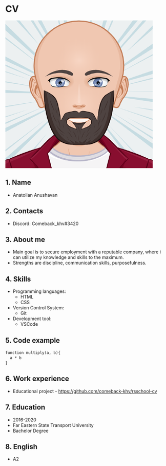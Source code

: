 # CV
![avatar](images/avatar.png)
## 1. Name
* Anatolian Anushavan
## 2. Contacts
* Discord: Comeback_khv#3420
## 3. About me
* Main goal is to secure employment with a reputable company, where i can utilize my knowledge and skills to the maximum. 
* Strengths are discipline, communication skills, purposefulness.
## 4. Skills
* Programming languages:
  * HTML 
  * CSS
* Version Control System:
  * Git
* Development tool:
  * VSCode
## 5. Code example
    function multiply(a, b){
      a * b
    }
## 6. Work experience
* Educational project - https://github.com/comeback-khv/rsschool-cv
## 7. Education
* 2016-2020
* Far Eastern State Transport University 
* Bachelor Degree
## 8. English
* A2